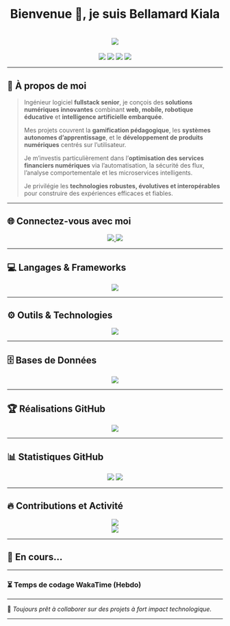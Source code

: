 
<h1 align="center">Bienvenue 👋, je suis Bellamard Kiala</h1>


<h1 align="center">
  <img src="https://readme-typing-svg.herokuapp.com/?color=00FFFF&size=28&center=true&vCenter=true&width=900&lines=Bienvenue+👋,+je+suis+Bellamard+Kiala;Fullstack+Senior+Developer+⚙️;Concepteur+de+Solutions+Numériques+Intelligentes+💡;Explorateur+IA+et+Robotique+🎮🤖" />
</h1>

<p align="center">
  <img src="https://img.shields.io/badge/Code-Fullstack-informational?style=flat&logo=code&logoColor=white&color=0abde3"/>
  <img src="https://img.shields.io/badge/IA-Embarquée-blueviolet?style=flat&logo=nvidia&logoColor=white&color=7d5fff"/>
  <img src="https://img.shields.io/badge/Robotique-Educative-green?style=flat&logo=arduino&logoColor=white&color=10ac84"/>
  <img src="https://img.shields.io/badge/Fintech-Services_Financiers-important?style=flat&logo=paypal&logoColor=white&color=ee5253"/>
</p>

---

## 🧠 À propos de moi

> Ingénieur logiciel **fullstack senior**, je conçois des **solutions numériques innovantes** combinant **web, mobile, robotique éducative** et **intelligence artificielle embarquée**.  
>  
> Mes projets couvrent la **gamification pédagogique**, les **systèmes autonomes d’apprentissage**, et le **développement de produits numériques** centrés sur l’utilisateur.  
>  
> Je m’investis particulièrement dans l’**optimisation des services financiers numériques** via l’automatisation, la sécurité des flux, l’analyse comportementale et les microservices intelligents.  
>  
> Je privilégie les **technologies robustes, évolutives et interopérables** pour construire des expériences efficaces et fiables.

---

## 🌐 Connectez-vous avec moi

<p align="center">
  <a href="https://linkedin.com/in/bellamard-kiala" target="_blank">
    <img src="https://img.shields.io/badge/-LinkedIn-0077B5?style=for-the-badge&logo=linkedin&logoColor=white"/>
  </a>
  <a href="https://facebook.com/bellamard.kiala" target="_blank">
    <img src="https://img.shields.io/badge/-Facebook-1877F2?style=for-the-badge&logo=facebook&logoColor=white"/>
  </a>
</p>

---

## 💻 Langages & Frameworks

<p align="center">
  <img src="https://skillicons.dev/icons?i=js,php,python,csharp,kotlin,arduino,react,nextjs,nodejs,laravel,symfony,tailwind,bootstrap" />
</p>

---

## ⚙️ Outils & Technologies

<p align="center">
  <img src="https://skillicons.dev/icons?i=docker,kubernetes,photoshop,illustrator,xd,figma,vscode,androidstudio,git,github,canvas" />
</p>

---

## 🗄️ Bases de Données

<p align="center">
  <img src="https://skillicons.dev/icons?i=mysql,postgres,mongodb,sqlite" />
</p>

---

## 🏆 Réalisations GitHub

<p align="center">
  <img src="https://github-profile-trophy.vercel.app/?username=bellamard&theme=matrix&no-frame=true&column=3&margin-w=15" />
</p>

---

## 📊 Statistiques GitHub

<p align="center">
  <img src="https://github-readme-stats.vercel.app/api?username=bellamard&show_icons=true&theme=tokyonight&hide_border=true" />
  <img src="https://github-readme-stats.vercel.app/api/top-langs/?username=bellamard&layout=compact&theme=tokyonight&hide_border=true" />
</p>

---

## 🔥 Contributions et Activité

<p align="center">
  <img src="https://github-readme-streak-stats.herokuapp.com/?user=bellamard&theme=tokyonight&hide_border=true"/>
  <br/>
  <img src="https://github-profile-summary-cards.vercel.app/api/cards/profile-details?username=bellamard&theme=tokyonight" />
</p>

---

## 🧪 En cours...

<!--START_SECTION:waka-->
<!-- Les stats de codage apparaîtront ici si tu actives WakaTime -->
<!--END_SECTION:waka-->

---
### ⏳ Temps de codage WakaTime (Hebdo)

---

🔭 *Toujours prêt à collaborer sur des projets à fort impact technologique.*

---


